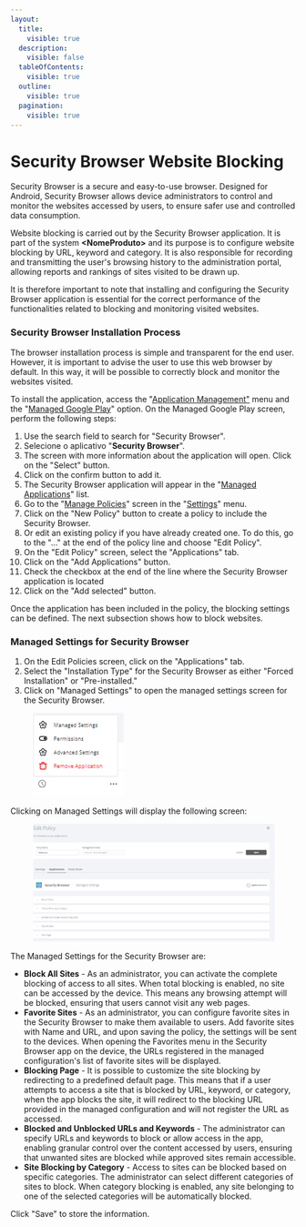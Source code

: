 ```yaml
---
layout:
  title:
    visible: true
  description:
    visible: false
  tableOfContents:
    visible: true
  outline:
    visible: true
  pagination:
    visible: true
---
```


# Security Browser Website Blocking

Security Browser is a secure and easy-to-use browser. Designed for Android, Security Browser allows device administrators to control and monitor the websites accessed by users, to ensure safer use and controlled data consumption.&#x20;

Website blocking is carried out by the Security Browser application. It is part of the system **\<NomeProduto>** and its purpose is to configure website blocking by URL, keyword and category. It is also responsible for recording and transmitting the user's browsing history to the administration portal, allowing reports and rankings of sites visited to be drawn up.&#x20;

It is therefore important to note that installing and configuring the Security Browser application is essential for the correct performance of the functionalities related to blocking and monitoring visited websites.

### Security Browser Installation Process

The browser installation process is simple and transparent for the end user. However, it is important to advise the user to use this web browser by default. In this way, it will be possible to correctly block and monitor the websites visited.

To install the application, access the "[Application Management"](../../../gerenciamento-de-aplicativos/) menu and the "[Managed Google Play](../../../gerenciamento-de-aplicativos/google-play-gerenciada.md)" option. On the Managed Google Play screen, perform the following steps:

1. Use the search field to search for "Security Browser".
2. Selecione o aplicativo "**Security Browser**".
3. The screen with more information about the application will open. Click on the "Select" button.
4. Click on the confirm button to add it.
5. The Security Browser application will appear in the "[Managed Applications](../../../gerenciamento-de-aplicativos/aplicativos-gerenciados.md)" list.
6. Go to the "[Manage Policies](../../gerenciar-politicas/)" screen in the "[Settings](../../)" menu.
7. Click on the "New Policy" button to create a policy to include the Security Browser.
8. Or edit an existing policy if you have already created one. To do this, go to the "..." at the end of the policy line and choose "Edit Policy".
9. On the "Edit Policy" screen, select the "Applications" tab.
10. Click on the "Add Applications" button.
11. Check the checkbox at the end of the line where the Security Browser application is located
12. Click on the "Add selected" button.

Once the application has been included in the policy, the blocking settings can be defined. The next subsection shows how to block websites.

### **Managed Settings for Security Browser**

1. On the Edit Policies screen, click on the "Applications" tab.
2. Select the "Installation Type" for the Security Browser as either "Forced Installation" or "Pre-installed."&#x20;
3. Click on "Managed Settings" to open the managed settings screen for the Security Browser.

<figure><img src="../../../../../.gitbook/assets/image (10) (1).png" alt=""><figcaption></figcaption></figure>

Clicking on Managed Settings will display the following screen:

<figure><img src="../../../../../.gitbook/assets/image (11) (1).png" alt=""><figcaption></figcaption></figure>

The Managed Settings for the Security Browser are:

* **Block All Sites** - As an administrator, you can activate the complete blocking of access to all sites. When total blocking is enabled, no site can be accessed by the device. This means any browsing attempt will be blocked, ensuring that users cannot visit any web pages.
* **Favorite Sites** - As an administrator, you can configure favorite sites in the Security Browser to make them available to users. Add favorite sites with Name and URL, and upon saving the policy, the settings will be sent to the devices. When opening the Favorites menu in the Security Browser app on the device, the URLs registered in the managed configuration's list of favorite sites will be displayed.
* **Blocking Page** - It is possible to customize the site blocking by redirecting to a predefined default page. This means that if a user attempts to access a site that is blocked by URL, keyword, or category, when the app blocks the site, it will redirect to the blocking URL provided in the managed configuration and will not register the URL as accessed.
* **Blocked and Unblocked URLs and Keywords** - The administrator can specify URLs and keywords to block or allow access in the app, enabling granular control over the content accessed by users, ensuring that unwanted sites are blocked while approved sites remain accessible.
* **Site Blocking by Category** - Access to sites can be blocked based on specific categories. The administrator can select different categories of sites to block. When category blocking is enabled, any site belonging to one of the selected categories will be automatically blocked.

Click "Save" to store the information.
